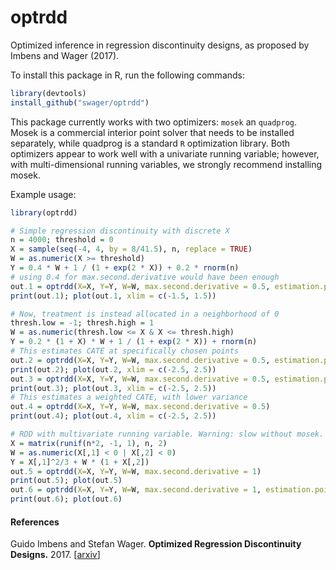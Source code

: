 # optrdd
Optimized inference in regression discontinuity designs, as proposed by Imbens and Wager (2017).

To install this package in R, run the following commands:

```R
library(devtools) 
install_github("swager/optrdd")
```

This package currently works with two optimizers: `mosek` an `quadprog`.
Mosek is a commercial interior point solver that needs to be installed separately,
while quadprog is a standard `R` optimization library.
Both optimizers appear to work well with a univariate running variable;
however, with multi-dimensional running variables, we strongly recommend
installing mosek.

Example usage:

```R
library(optrdd)

# Simple regression discontinuity with discrete X
n = 4000; threshold = 0
X = sample(seq(-4, 4, by = 8/41.5), n, replace = TRUE)
W = as.numeric(X >= threshold)
Y = 0.4 * W + 1 / (1 + exp(2 * X)) + 0.2 * rnorm(n)
# using 0.4 for max.second.derivative would have been enough
out.1 = optrdd(X=X, Y=Y, W=W, max.second.derivative = 0.5, estimation.point = threshold)
print(out.1); plot(out.1, xlim = c(-1.5, 1.5))

# Now, treatment is instead allocated in a neighborhood of 0
thresh.low = -1; thresh.high = 1
W = as.numeric(thresh.low <= X & X <= thresh.high)
Y = 0.2 * (1 + X) * W + 1 / (1 + exp(2 * X)) + rnorm(n)
# This estimates CATE at specifically chosen points
out.2 = optrdd(X=X, Y=Y, W=W, max.second.derivative = 0.5, estimation.point = thresh.low)
print(out.2); plot(out.2, xlim = c(-2.5, 2.5))
out.3 = optrdd(X=X, Y=Y, W=W, max.second.derivative = 0.5, estimation.point = thresh.high)
print(out.3); plot(out.3, xlim = c(-2.5, 2.5))
# This estimates a weighted CATE, with lower variance
out.4 = optrdd(X=X, Y=Y, W=W, max.second.derivative = 0.5)
print(out.4); plot(out.4, xlim = c(-2.5, 2.5))

# RDD with multivariate running variable. Warning: slow without mosek.
X = matrix(runif(n*2, -1, 1), n, 2)
W = as.numeric(X[,1] < 0 | X[,2] < 0)
Y = X[,1]^2/3 + W * (1 + X[,2])
out.5 = optrdd(X=X, Y=Y, W=W, max.second.derivative = 1)
print(out.5); plot(out.5)
out.6 = optrdd(X=X, Y=Y, W=W, max.second.derivative = 1, estimation.point = c(0, 0.5))
print(out.6); plot(out.6)
```

#### References
Guido Imbens and Stefan Wager.
<b>Optimized Regression Discontinuity Designs.</b> 2017.
[<a href="https://arxiv.org/pdf/1705.01677.pdf">arxiv</a>]